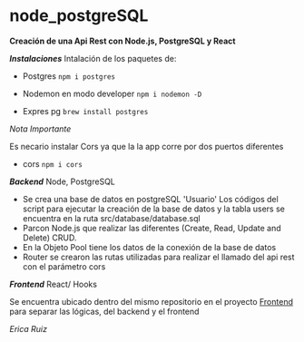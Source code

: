 # node_postgreSQL

**Creación de una Api Rest con Node.js,  PostgreSQL y React**


***Instalaciones***
Intalación de los paquetes de:

  - Postgres
   ```npm i postgres```
   
  - Nodemon en modo developer
  ```npm i nodemon -D ```
  
  - Expres pg
   ```brew install postgres ```
  
  
  *Nota Importante*
    
   Es necario instalar Cors ya que la la app corre por dos puertos diferentes
  - cors
    ```npm i cors ```
  

***Backend*** Node, PostgreSQL
- Se crea una base de datos en postgreSQL 'Usuario' 
    Los códigos del script para ejecutar la creación de la base de datos y la tabla users se encuentra en la ruta src/database/database.sql
- Parcon Node.js que realizar las diferentes  (Create, Read, Update and Delete) CRUD.
- En la Objeto Pool tiene los datos de la conexión de la base de datos
- Router se crearon las rutas utilizadas para realizar el llamado del api rest con el parámetro cors




***Frontend***
React/ Hooks



Se encuentra ubicado dentro del mismo repositorio en el proyecto [Frontend](https://github.com/Erica1912/frontend-formulario)
para separar las lógicas, del backend y el frontend






*Erica Ruiz*

